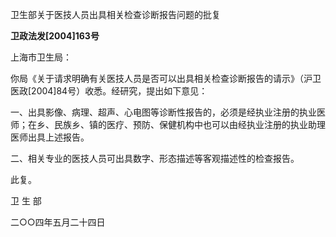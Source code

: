 卫生部关于医技人员出具相关检查诊断报告问题的批复

**卫政法发\[2004\]163号**

上海市卫生局：

你局《关于请求明确有关医技人员是否可以出具相关检查诊断报告的请示》（沪卫医政\[2004\]84号）收悉。经研究，提出如下意见：

一、出具影像、病理、超声、心电图等诊断性报告的，必须是经执业注册的执业医师；在乡、民族乡、镇的医疗、预防、保健机构中也可以由经执业注册的执业助理医师出具上述报告。

二、相关专业的医技人员可出具数字、形态描述等客观描述性的检查报告。

此复。

卫 生 部

二○○四年五月二十四日
